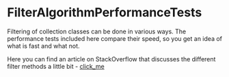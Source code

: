 # FilterAlgorithmPerformanceTests

Filtering of collection classes can be done in various ways. The performance tests included here compare their speed, so you get an idea of what is fast and what not.

Here you can find an article on StackOverflow that discusses the different filter methods a little bit - [click_me](http://stackoverflow.com/questions/21157109/which-is-has-faster-performance-indexesofobjectspassingtest-or-filteredarrayusin/21158730?noredirect=1#comment44323661_21158730)
